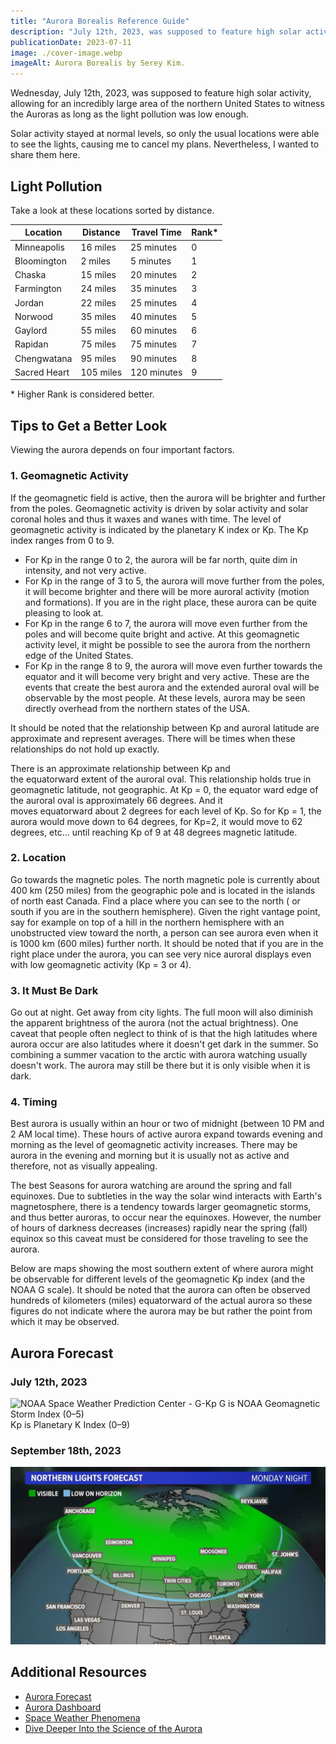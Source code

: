 ```yaml
---
title: "Aurora Borealis Reference Guide"
description: "July 12th, 2023, was supposed to feature high solar activity, allowing for an incredibly large area of the northern United States to witness the Auroras as long as the light pollution was low enough."
publicationDate: 2023-07-11
image: ./cover-image.webp
imageAlt: Aurora Borealis by Serey Kim.
---
```


Wednesday, July 12th, 2023, was supposed to feature high solar activity, allowing for an incredibly large area of the northern United States to witness the Auroras as long as the light pollution was low enough.

Solar activity stayed at normal levels, so only the usual locations were able to see the lights, causing me to cancel my plans. Nevertheless, I wanted to share them here.

## Light Pollution

Take a look at these locations sorted by distance.

<table>
  <thead>
    <tr>
      <th data-label="Location">Location</th>
      <th data-label="Distance">Distance</th>
      <th data-label="Travel Time">Travel Time</th>
      <th data-label="Rank*">Rank*</th>
    </tr>
  </thead>
  <tbody>
    <tr>
      <td data-label="Location">Minneapolis</td>
      <td data-label="Distance">16 miles</td>
      <td data-label="Travel Time">25 minutes</td>
      <td data-label="Rank*">0</td>
    </tr>
    <tr>
      <td data-label="Location">Bloomington</td>
      <td data-label="Distance">2 miles</td>
      <td data-label="Travel Time">5 minutes</td>
      <td data-label="Rank*">1</td>
    </tr>
    <tr>
      <td data-label="Location">Chaska</td>
      <td data-label="Distance">15 miles</td>
      <td data-label="Travel Time">20 minutes</td>
      <td data-label="Rank*">2</td>
    </tr>
    <tr>
      <td data-label="Location">Farmington</td>
      <td data-label="Distance">24 miles</td>
      <td data-label="Travel Time">35 minutes</td>
      <td data-label="Rank*">3</td>
    </tr>
    <tr>
      <td data-label="Location">Jordan</td>
      <td data-label="Distance">22 miles</td>
      <td data-label="Travel Time">25 minutes</td>
      <td data-label="Rank*">4</td>
    </tr>
    <tr>
      <td data-label="Location">Norwood</td>
      <td data-label="Distance">35 miles</td>
      <td data-label="Travel Time">40 minutes</td>
      <td data-label="Rank*">5</td>
    </tr>
    <tr>
      <td data-label="Location">Gaylord</td>
      <td data-label="Distance">55 miles</td>
      <td data-label="Travel Time">60 minutes</td>
      <td data-label="Rank*">6</td>
    </tr>
    <tr>
      <td data-label="Location">Rapidan</td>
      <td data-label="Distance">75 miles</td>
      <td data-label="Travel Time">75 minutes</td>
      <td data-label="Rank*">7</td>
    </tr>
    <tr>
      <td data-label="Location">Chengwatana</td>
      <td data-label="Distance">95 miles</td>
      <td data-label="Travel Time">90 minutes</td>
      <td data-label="Rank*">8</td>
    </tr>
    <tr>
      <td data-label="Location">Sacred Heart</td>
      <td data-label="Distance">105 miles</td>
      <td data-label="Travel Time">120 minutes</td>
      <td data-label="Rank*">9</td>
    </tr>
  </tbody>
</table>

\* Higher Rank is considered better.

## Tips to Get a Better Look

Viewing the aurora depends on four important factors.

### 1. Geomagnetic Activity

If the geomagnetic field is active, then the aurora will be brighter and further from the poles. Geomagnetic activity is driven by solar activity and solar coronal holes and thus it waxes and wanes with time. The level of geomagnetic activity is indicated by the planetary K index or Kp. The Kp index ranges from 0 to 9.

- For Kp in the range 0 to 2, the aurora will be far north, quite dim in intensity, and not very active.
- For Kp in the range of 3 to 5, the aurora will move further from the poles, it will become brighter and there will be more auroral activity (motion and formations). If you are in the right place, these aurora can be quite pleasing to look at.
- For Kp in the range 6 to 7, the aurora will move even further from the poles and will become quite bright and active. At this geomagnetic activity level, it might be possible to see the aurora from the northern edge of the United States.
- For Kp in the range 8 to 9, the aurora will move even further towards the equator and it will become very bright and very active. These are the events that create the best aurora and the extended auroral oval will be observable by the most people. At these levels, aurora may be seen directly overhead from the northern states of the USA.

It should be noted that the relationship between Kp and auroral latitude are approximate and represent averages. There will be times when these relationships do not hold up exactly.

There is an approximate relationship between Kp and the equatorward extent of the auroral oval. This relationship holds true in geomagnetic latitude, not geographic. At Kp = 0, the equator ward edge of the auroral oval is approximately 66 degrees. And it moves equatorward about 2 degrees for each level of Kp. So for Kp = 1, the aurora would move down to 64 degrees, for Kp=2, it would move to 62 degrees, etc… until reaching Kp of 9 at 48 degrees magnetic latitude.

### 2. Location

Go towards the magnetic poles. The north magnetic pole is currently about 400 km (250 miles) from the geographic pole and is located in the islands of north east Canada. Find a place where you can see to the north ( or south if you are in the southern hemisphere). Given the right vantage point, say for example on top of a hill in the northern hemisphere with an unobstructed view toward the north, a person can see aurora even when it is 1000 km (600 miles) further north. It should be noted that if you are in the right place under the aurora, you can see very nice auroral displays even with low geomagnetic activity (Kp = 3 or 4).

### 3. It Must Be Dark

Go out at night. Get away from city lights. The full moon will also diminish the apparent brightness of the aurora (not the actual brightness). One caveat that people often neglect to think of is that the high latitudes where aurora occur are also latitudes where it doesn't get dark in the summer. So combining a summer vacation to the arctic with aurora watching usually doesn't work. The aurora may still be there but it is only visible when it is dark.

### 4. Timing

Best aurora is usually within an hour or two of midnight (between 10 PM and 2 AM local time). These hours of active aurora expand towards evening and morning as the level of geomagnetic activity increases. There may be aurora in the evening and morning but it is usually not as active and therefore, not as visually appealing.

The best Seasons for aurora watching are around the spring and fall equinoxes. Due to subtleties in the way the solar wind interacts with Earth's magnetosphere, there is a tendency towards larger geomagnetic storms, and thus better auroras, to occur near the equinoxes. However, the number of hours of darkness decreases (increases) rapidly near the spring (fall) equinox so this caveat must be considered for those traveling to see the aurora.

Below are maps showing the most southern extent of where aurora might be observable for different levels of the geomagnetic Kp index (and the NOAA G scale). It should be noted that the aurora can often be observed hundreds of kilometers (miles) equatorward of the actual aurora so these figures do not indicate where the aurora may be but rather the point from which it may be observed.

## Aurora Forecast

### July 12th, 2023

![NOAA Space Weather Prediction Center - G-Kp](https://www.swpc.noaa.gov/sites/default/files/images/u2/Aurora_Kp_MapNorthAm.png)
G is NOAA Geomagnetic Storm Index (0–5)  
Kp is Planetary K Index (0–9)

### September 18th, 2023

![aurora forecast for 2023-09-18](https://raw.githubusercontent.com/semanticdata/public-test/main/JPG/aurora-2.jpg)

## Additional Resources

- [Aurora Forecast](https://www.gi.alaska.edu/monitors/aurora-forecast)
- [Aurora Dashboard](https://www.swpc.noaa.gov/content/aurora-dashboard-experimental)
- [Space Weather Phenomena](https://www.swpc.noaa.gov/phenomena)
- [Dive Deeper Into the Science of the Aurora](https://www.swpc.noaa.gov/content/aurora-tutorial)
